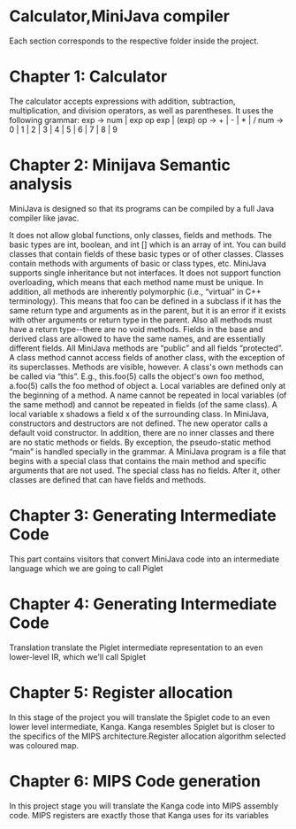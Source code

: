 # Calculator,MiniJava compiler

Each section corresponds to the respective folder inside the project.

# Chapter 1: Calculator
The calculator accepts expressions with addition, subtraction, multiplication, and division operators, as well as parentheses. 
It uses the following grammar:
exp  ->   num | exp op exp | (exp)
op    ->   + | - | * | /
num ->   0 | 1 | 2 | 3 | 4 | 5 | 6 | 7 | 8 | 9

# Chapter 2: Minijava Semantic analysis

MiniJava is designed so that its programs can be compiled by a full Java compiler like javac.

It does not allow global functions, only classes, fields and methods. 
The basic types are int, boolean, and int [] which is an array of int. 
You can build classes that contain fields of these basic types or of other classes.
Classes contain methods with arguments of basic or class types, etc.
MiniJava supports single inheritance but not interfaces. 
It does not support  function overloading, which means that each method name must be unique.
In addition, all methods are inherently polymorphic (i.e., “virtual” in C++ terminology). 
This means that foo can be defined in a subclass if it has the same return type and arguments as in the parent, but it is an error if it exists with other arguments or return type in the parent. Also all methods must have a return type--there are no void methods. 
Fields in the base and derived class are allowed to have the same names, and are essentially different fields.
All MiniJava methods are “public” and all fields “protected”. A class method cannot access fields of another class, with the exception of its superclasses. Methods are visible, however. A class's own methods can be called via “this”. E.g., this.foo(5) calls the object's own foo method, a.foo(5) calls the foo method of object a. Local variables are defined only at the beginning of a method. A name cannot be repeated in local variables (of the same method) and cannot be repeated  in fields (of the same class). A local variable x shadows a field x of the surrounding class.
In MiniJava, constructors and destructors are not defined. 
The new operator  calls a default void constructor. 
In addition, there are no inner classes and there are no static methods or fields. 
By exception, the pseudo-static method “main” is handled specially in the grammar. 
A MiniJava program is a file that begins with a special class that contains the main method and specific arguments that are not used. 
The special class has no fields. After it, other classes are defined that can have fields and methods.

# Chapter 3: Generating Intermediate Code
This part contains visitors that convert MiniJava code into an intermediate language which we are going to call Piglet

# Chapter 4: Generating Intermediate Code
Translation translate the Piglet intermediate representation to an even lower-level IR, which we'll call Spiglet

# Chapter 5: Register allocation
In this stage of the project you will translate the Spiglet code to an even lower level intermediate, Kanga. 
Kanga resembles Spiglet but is closer to the specifics of the MIPS architecture.Register allocation algorithm selected was coloured map.

# Chapter 6: MIPS Code generation
In this project stage you will translate the Kanga code into MIPS assembly code. MIPS registers are exactly those that Kanga uses for its variables
